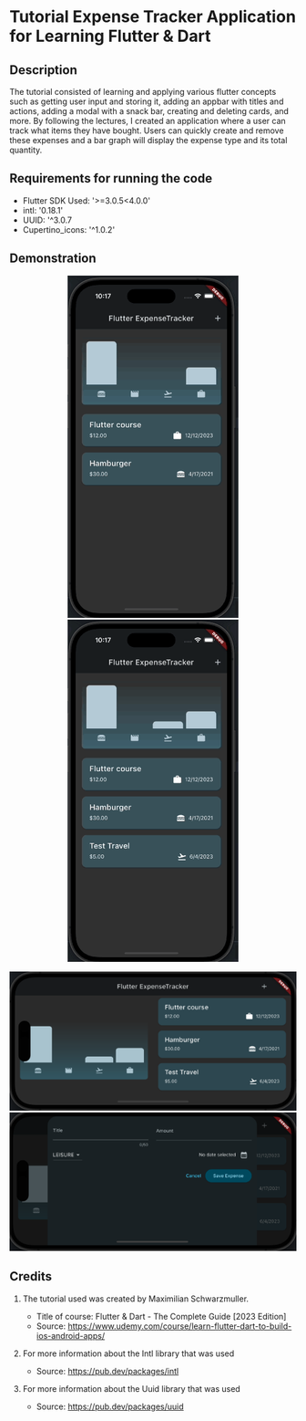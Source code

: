 # Tutorial Expense Tracker Application for Learning Flutter & Dart

## Description
The tutorial consisted of learning and applying various flutter concepts such as
getting user input and storing it, adding an appbar with titles and actions, adding
a modal with a snack bar, creating and deleting cards, and more. By following the
lectures, I created an application where a user can track what items they have bought.
Users can quickly create and remove these expenses and a bar graph will display the
expense type and its total quantity.

## Requirements for running the code
- Flutter SDK Used: '>=3.0.5<4.0.0'
- intl: '0.18.1'
- UUID: '^3.0.7
- Cupertino_icons: '^1.0.2'

## Demonstration

<div align="center">
    <img src = "https://github.com/SirGeist/expense_tracker_app/blob/main/images_and_gifs/expenseAdding.gif" alt="Gif 1">
    <img src = "https://github.com/SirGeist/expense_tracker_app/blob/main/images_and_gifs/expenseDeletion.gif" alt = "Gif 2">
</div>

<p align = "center">
    <img src ="https://github.com/SirGeist/expense_tracker_app/blob/main/images_and_gifs/expenseLandscape.png" alt="Centered Image">
    <img src ="https://github.com/SirGeist/expense_tracker_app/blob/main/images_and_gifs/expenseModalLandscape.png" alt="Centered Image2">
</p>


## Credits
1. The tutorial used was created by Maximilian Schwarzmuller.
    - Title of course: Flutter & Dart - The Complete Guide [2023 Edition]
    - Source: https://www.udemy.com/course/learn-flutter-dart-to-build-ios-android-apps/

2. For more information about the Intl library that was used
    - Source: https://pub.dev/packages/intl

3. For more information about the Uuid library that was used
    - Source: https://pub.dev/packages/uuid
    
